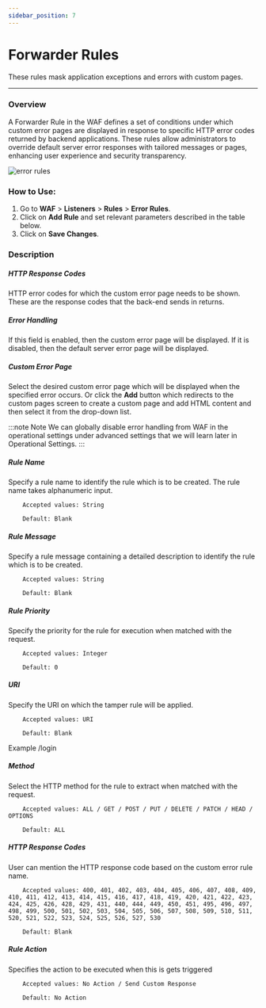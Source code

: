 ```yaml
---
sidebar_position: 7
---
```


# Forwarder Rules
These rules mask application exceptions and errors with custom pages.

---

### Overview 
A Forwarder Rule in the WAF defines a set of conditions under which custom error pages are displayed in response to specific HTTP error codes returned by backend applications. These rules allow administrators to override default server error responses with tailored messages or pages, enhancing user experience and security transparency.

![error rules](/img/waf/v8/docs/waf_error.png)

### How to Use:
1. Go to **WAF** > **Listeners** > **Rules** > **Error Rules**.
2. Click on **Add Rule** and set relevant parameters described in the table below.
3. Click on **Save Changes**.

### Description

##### **HTTP Response Codes**

HTTP error codes for which the custom error page needs to be shown. These are the response codes that the back-end sends in returns.

##### **Error Handling**

If this field is enabled, then the custom error page will be displayed. If it is disabled, then the default server error page will be displayed.

##### **Custom Error Page**

Select the desired custom error page which will be displayed when the specified error occurs. Or click the **Add** button which redirects to the custom pages screen to create a custom page and add HTML content and then select it from the drop-down list.

:::note Note
We can globally disable error handling from WAF in the operational settings under advanced settings that we will learn later in Operational Settings.
:::

##### **Rule Name**

Specify a rule name to identify the rule which is to be created. The rule name takes alphanumeric input.

```
    Accepted values: String

    Default: Blank  
```


##### **Rule Message**

Specify a rule message containing a detailed description to identify the rule which is to be created.

```
    Accepted values: String

    Default: Blank  
```


##### **Rule Priority**

Specify the priority for the rule for execution when matched with the request.

```
    Accepted values: Integer

    Default: 0  
```


##### **URI**

Specify the URI on which the tamper rule will be applied.

```
    Accepted values: URI

    Default: Blank  
```


Example /login

##### **Method**

Select the HTTP method for the rule to extract when matched with the request.

```
    Accepted values: ALL / GET / POST / PUT / DELETE / PATCH / HEAD / OPTIONS

    Default: ALL  
```


##### **HTTP Response Codes**

User can mention the HTTP response code based on the custom error rule name.

```
    Accepted values: 400, 401, 402, 403, 404, 405, 406, 407, 408, 409, 410, 411, 412, 413, 414, 415, 416, 417, 418, 419, 420, 421, 422, 423, 424, 425, 426, 428, 429, 431, 440, 444, 449, 450, 451, 495, 496, 497, 498, 499, 500, 501, 502, 503, 504, 505, 506, 507, 508, 509, 510, 511, 520, 521, 522, 523, 524, 525, 526, 527, 530

    Default: Blank  
```


##### **Rule Action**

Specifies the action to be executed when this is gets triggered

```
    Accepted values: No Action / Send Custom Response

    Default: No Action  
```

